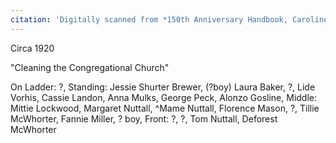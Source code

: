 ```yaml
---
citation: 'Digitally scanned from *150th Anniversary Handbook, Caroline Valley Community Church*.'
---
```

Circa 1920

"Cleaning the Congregational Church"

On Ladder: ?, Standing: Jessie Shurter Brewer, (?boy) Laura Baker, ?, Lide Vorhis, Cassie Landon, Anna Mulks, George Peck, Alonzo Gosline, Middle: Mittie Lockwood, Margaret Nuttall, ^Mame Nuttall, Florence Mason, ?, Tillie McWhorter, Fannie Miller, ? boy, Front: ?, ?, Tom Nuttall, Deforest McWhorter


